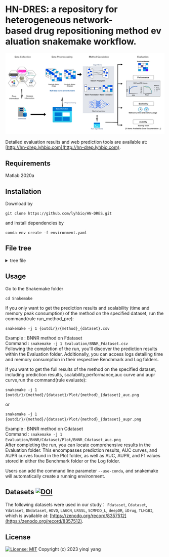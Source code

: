 # HN-DRES: a repository for heterogeneous network-based drug repositioning method evaluation snakemake workflow.
![Overview of DR evaluation](./figures/overflow-final-v2.drawio.png)

Detailed evaluation results and web prediction tools are available at: [http://hn-drep.lyhbio.com](http://hn-drep.lyhbio.com).
## Requirements
Matlab 2020a

## Installation
Download by
~~~~
git clone https://github.com/lyhbio/HN-DRES.git
~~~~
and install dependencies by
~~~~~
conda env create -f environment.yaml
~~~~~

## File tree
<details>
  <summary>tree file</summary>

```plaintext
HN-DRES-main
├── environment.yaml
├── figures
│   ├── auc_aupr_f1_3.png
│   ├── overall_6.png
│   ├── overflow-final-v2.drawio.png
│   ├── README.md
│   ├── Scalability_usability_human_v3.png
│   ├── Scalability_v1.png
│   └── Usability_v1.png
├── LICENSE
├── README.md
├── Snakefile
└── Snakemake
    ├── auc.py
    ├── aupr.py
    ├── BNNR
    │   ├── BNNR.m
    │   ├── crossval_method.m
    │   ├── Datasets
    │   │   ├── Cdataset.mat
    │   │   ├── deepDR.mat
    │   │   ├── DNdataset.mat
    │   │   ├── Fdataset.mat
    │   │   ├── HDVD.mat
    │   │   ├── LAGCN.mat
    │   │   ├── LRSSL.mat
    │   │   ├── SCMFDD_L.mat
    │   │   └── Ydataset.mat
    │   ├── Demo.m
    │   ├── method_pre.m
    │   ├── README.md
    │   ├── svt.m
    │   └── train_test_split.m
    ├── dag_evaluate.png
    ├── dag_pre.png
    ├── environment.yaml
    ├── Evaluation
    │   ├── Benchmark
    │   │   ├── benchmark_BNNR_Fdataset.txt
    │   │   ├── benchmark_HGIMC_Fdataset.txt
    │   │   ├── CV_BNNR_Fdataset.txt
    │   │   ├── CV_HGIMC_Fdataset.txt
    │   │   ├── evaluate_BNNR_Fdataset.txt
    │   │   └── evaluate_HGIMC_Fdataset.txt
    │   ├── BNNR
    │   │   └── Fdataset
    │   │       ├── final_CV_folds.csv
    │   │       ├── origin10.csv
    │   │       ├── origin1.csv
    │   │       ├── origin2.csv
    │   │       ├── origin3.csv
    │   │       ├── origin4.csv
    │   │       ├── origin5.csv
    │   │       ├── origin6.csv
    │   │       ├── origin7.csv
    │   │       ├── origin8.csv
    │   │       ├── origin9.csv
    │   │       ├── Plot
    │   │       │   ├── BNNR_Fdataset_auc.png
    │   │       │   ├── BNNR_Fdataset_aupr.png
    │   │       │   ├── BNNR_Fdataset_mean_auc.png
    │   │       │   └── BNNR_Fdataset_mean_aupr.png
    │   │       ├── pre10.csv
    │   │       ├── pre1.csv
    │   │       ├── pre2.csv
    │   │       ├── pre3.csv
    │   │       ├── pre4.csv
    │   │       ├── pre5.csv
    │   │       ├── pre6.csv
    │   │       ├── pre7.csv
    │   │       ├── pre8.csv
    │   │       └── pre9.csv
    │   ├── BNNR_Fdataset.csv
    │   ├── HGIMC
    │   │   └── Fdataset
    │   │       ├── final_CV_folds.csv
    │   │       ├── origin10.csv
    │   │       ├── origin1.csv
    │   │       ├── origin2.csv
    │   │       ├── origin3.csv
    │   │       ├── origin4.csv
    │   │       ├── origin5.csv
    │   │       ├── origin6.csv
    │   │       ├── origin7.csv
    │   │       ├── origin8.csv
    │   │       ├── origin9.csv
    │   │       ├── Plot
    │   │       │   ├── HGIMC_Fdataset_auc.png
    │   │       │   ├── HGIMC_Fdataset_aupr.png
    │   │       │   ├── HGIMC_Fdataset_mean_auc.png
    │   │       │   └── HGIMC_Fdataset_mean_aupr.png
    │   │       ├── pre10.csv
    │   │       ├── pre1.csv
    │   │       ├── pre2.csv
    │   │       ├── pre3.csv
    │   │       ├── pre4.csv
    │   │       ├── pre5.csv
    │   │       ├── pre6.csv
    │   │       ├── pre7.csv
    │   │       ├── pre8.csv
    │   │       └── pre9.csv
    │   ├── HGIMC_Fdataset.csv
    │   └── log
    │       ├── benchmark_BNNR_Fdataset.log
    │       ├── benchmark_HGIMC_Fdataset.log
    │       ├── CV_BNNR_Fdataset.log
    │       ├── CV_HGIMC_Fdataset.log
    │       ├── evaluate_BNNR_Fdataset.log
    │       └── evaluate_HGIMC_Fdataset.log
    ├── F1.py
    ├── HGIMC
    │   ├── crossval_method.m
    │   ├── Datasets
    │   │   ├── Cdataset.mat
    │   │   ├── Datasets description.txt
    │   │   ├── Fdataset.mat
    │   │   └── Ydataset.mat
    │   ├── Demo_HGIMC.m
    │   ├── Functions
    │   │   ├── fBMC.m
    │   │   ├── fGRB.m
    │   │   ├── fHGI.m
    │   │   ├── fNorm.m
    │   │   └── svt.m
    │   ├── HGIMC_pre.m
    │   ├── HGIMC_V1.m
    │   ├── method_pre.m
    │   ├── README.md
    │   └── train_test_split.m
    ├── origin-pre_2_final.py
    ├── README.md
    └── Snakefile

16 directories, 116 files
```
</details>  

## Usage
Go to the Snakemake folder
~~~~
cd Snakemake
~~~~
If you only want to get the prediction results and scalability (time and memory peak consumption) of the method on the specified dataset, run the command(rule run_method_pre):
~~~~
snakemake -j 1 {outdir}/{method}_{dataset}.csv
~~~~
Example : BNNR method on Fdataset  
Command : `snakemake -j 1 Evaluation/BNNR_Fdataset.csv`  
Following the completion of the run, you'll discover the prediction results within the Evaluation folder. Additionally, you can access logs detailing time and memory consumption in their respective Benchmark and Log folders.
  
If you want to get the full results of the method on the specified dataset, including prediction results, scalability,performance,auc curve and aupr curve,run the command(rule evaluate): 
~~~~
snakemake -j 1 {outdir}/{method}/{dataset}/Plot/{method}_{dataset}_auc.png
~~~~
or
~~~~
snakemake -j 1 {outdir}/{method}/{dataset}/Plot/{method}_{dataset}_aupr.png  
~~~~
Example : BNNR method on Cdataset  
Command : `snakemake -j 1 Evaluation/BNNR/Cdataset/Plot/BNNR_Cdataset_auc.png`  
After completing the run, you can locate comprehensive results in the Evaluation folder. This encompasses prediction results, AUC curves, and AUPR curves found in the Plot folder, as well as AUC, AUPR, and F1 values stored in either the Benchmark folder or the Log folder.  

Users can add the command line parameter `--use-conda`, and snakemake will automatically create a running environment.
## Datasets [![DOI](https://zenodo.org/badge/DOI/10.5281/zenodo.8357512.svg)](https://zenodo.org/record/8357512)
The following datasets were used in our study：
`Fdataset`, `Cdataset`, `Ydataset`, `DNdataset`, `HDVD`, `LAGCN`, `LRSSL`, `SCMFDD_L`, `deepDR`, `iDrug`, `TLHGBI`, which is available at: [https://zenodo.org/record/8357512](https://zenodo.org/record/8357512).



## License
[![License: MIT](https://img.shields.io/badge/License-MIT-yellow.svg)](https://opensource.org/licenses/MIT)
Copyright (c) 2023 yinqi yang


